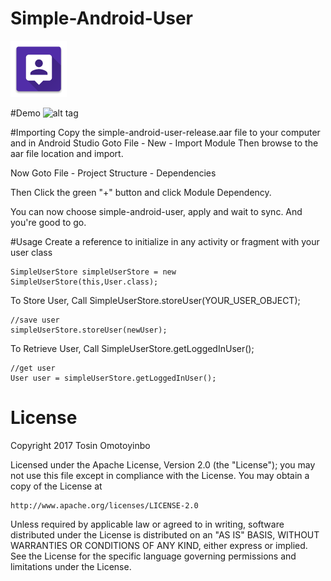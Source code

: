 # Simple-Android-User
![alt tag](https://github.com/twisstosin/simple-android-user/blob/master/app/src/main/res/drawable/icon.png)

#Demo
![alt tag](https://github.com/twisstosin/simple-android-user/blob/master/device_demo.gif)

#Importing
Copy the simple-android-user-release.aar file to your computer and in Android Studio Goto File - New - Import Module
Then browse to the aar file location and import.

Now Goto File - Project Structure - Dependencies

Then Click the green "+" button and click Module Dependency.

You can now choose simple-android-user, apply and wait to sync.
And you're good to go.

#Usage
Create a reference to initialize in any activity or fragment with your user class
```
SimpleUserStore simpleUserStore = new SimpleUserStore(this,User.class);
```


To Store User, Call SimpleUserStore.storeUser(YOUR_USER_OBJECT);
```
//save user
simpleUserStore.storeUser(newUser);
```

To Retrieve User, Call SimpleUserStore.getLoggedInUser();
```
//get user
User user = simpleUserStore.getLoggedInUser();
```

# License

Copyright 2017 Tosin Omotoyinbo

Licensed under the Apache License, Version 2.0 (the "License");
you may not use this file except in compliance with the License.
You may obtain a copy of the License at

    http://www.apache.org/licenses/LICENSE-2.0

Unless required by applicable law or agreed to in writing, software
distributed under the License is distributed on an "AS IS" BASIS,
WITHOUT WARRANTIES OR CONDITIONS OF ANY KIND, either express or implied.
See the License for the specific language governing permissions and
limitations under the License.